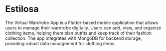 # Estilosa
The Virtual Wardrobe App is a Flutter-based mobile application that allows users to manage their wardrobe digitally. Users can add, view, and organize clothing items, helping them plan outfits and keep track of their fashion collection. The app integrates with MongoDB for backend storage, providing robust data management for clothing items.
